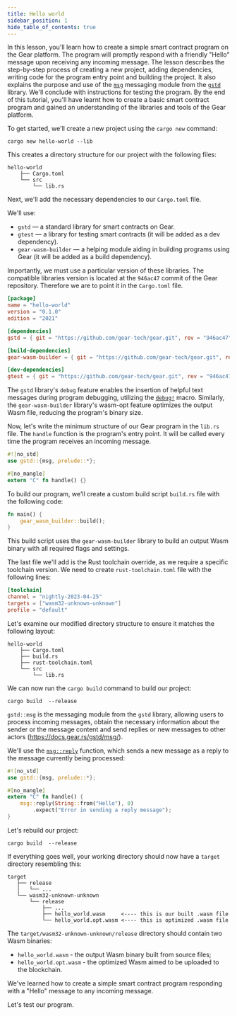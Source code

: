 ```yaml
---
title: Hello world
sidebar_position: 1
hide_table_of_contents: true
---
```


In this lesson, you'll learn how to create a simple smart contract program on the Gear platform. The program will promptly respond with a friendly "Hello" message upon receiving any incoming message. The lesson describes the step-by-step process of creating a new project, adding dependencies, writing code for the program entry point and building the project. It also explains the purpose and use of the [`msg`](https://docs.gear.rs/gstd/msg/) messaging module from the [`gstd`](https://docs.gear.rs/gstd/) library. We'll conclude with instructions for testing the program.
By the end of this tutorial, you'll have learnt how to create a basic smart contract program and gained an understanding of the libraries and tools of the Gear platform.

To get started, we'll create a new project using the `cargo new` command:

```
cargo new hello-world --lib
```

This creates a directory structure for our project with the following files:

```
hello-world
    ├── Cargo.toml
    └── src
        └── lib.rs
```

Next, we'll add the necessary dependencies to our `Cargo.toml` file.

We'll use:

- `gstd` — a standard library for smart contracts on Gear.
- `gtest` — a library for testing smart contracts (it will be added as a dev dependency).
- `gear-wasm-builder` — a helping module aiding in building programs using Gear (it will be added as a build dependency).

Importantly, we must use a particular version of these libraries. The compatible libraries version is located at the `946ac47` commit of the Gear repository. Therefore we are to point it in the `Cargo.toml` file.

```toml title="Cargo.toml"
[package]
name = "hello-world"
version = "0.1.0"
edition = "2021"

[dependencies]
gstd = { git = "https://github.com/gear-tech/gear.git", rev = "946ac47", features = ["debug"] }

[build-dependencies]
gear-wasm-builder = { git = "https://github.com/gear-tech/gear.git", rev = "946ac47", features = ["wasm-opt"] }

[dev-dependencies]
gtest = { git = "https://github.com/gear-tech/gear.git", rev = "946ac47" }
```
The `gstd` library's `debug` feature enables the insertion of helpful text messages during program debugging, utilizing the [`debug!`](https://docs.gear.rs/gstd/macro.debug.html) macro. Similarly, the `gear-wasm-builder` library's wasm-opt feature optimizes the output Wasm file, reducing the program's binary size.

Now, let's write the minimum structure of our Gear program in the `lib.rs` file. The `handle` function is the program's entry point. It will be called every time the program receives an incoming message.

```rust title="src/lib.rs"
#![no_std]
use gstd::{msg, prelude::*};

#[no_mangle]
extern "C" fn handle() {}
```

To build our program, we'll create a custom build script `build.rs` file with the following code:

```rust title="build.rs"
fn main() {
    gear_wasm_builder::build();
}
```

This build script uses the `gear-wasm-builder` library to build an output Wasm binary with all required flags and settings.

The last file we'll add is the Rust toolchain override, as we require a specific toolchain version. We need to create `rust-toolchain.toml` file with the following lines:

```toml title="rust-toolchain.toml"
[toolchain]
channel = "nightly-2023-04-25"
targets = ["wasm32-unknown-unknown"]
profile = "default"
```

Let's examine our modified directory structure to ensure it matches the following layout:

```
hello-world
    ├── Cargo.toml
    ├── build.rs
    ├── rust-toolchain.toml
    └── src
        └── lib.rs
```

We can now run the `cargo build` command to build our project:

```
cargo build  --release
```

`gstd::msg` is the messaging module from the `gstd` library, allowing users to process incoming messages, obtain the necessary information about the sender or the message content and send replies or new messages to other actors (<https://docs.gear.rs/gstd/msg/>).

We'll use the [`msg::reply`](https://docs.gear.rs/gstd/msg/fn.reply.html) function, which sends a new message as a reply to the message currently being processed:

```rust title="src/lib.rs"
#![no_std]
use gstd::{msg, prelude::*};

#[no_mangle]
extern "C" fn handle() {
    msg::reply(String::from("Hello"), 0)
        .expect("Error in sending a reply message");
}
```

Let's rebuild our project:

```
cargo build  --release
```

If everything goes well, your working directory should now have a `target` directory resembling this:

```
target
   ├── release
   │   └── ...
   └── wasm32-unknown-unknown
       └── release
           ├── ...
           ├── hello_world.wasm     <---- this is our built .wasm file
           └── hello_world.opt.wasm <---- this is optimized .wasm file
```

The `target/wasm32-unknown-unknown/release` directory should contain two Wasm binaries:

- `hello_world.wasm` - the output Wasm binary built from source files;
- `hello_world.opt.wasm` - the optimized Wasm aimed to be uploaded to the blockchain.

We've learned how to create a simple smart contract program responding with a "Hello" message to any incoming message.

Let's test our program.
